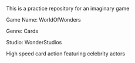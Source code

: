 This is a practice repository for an imaginary game

Game Name: WorldOfWonders

Genre: Cards

Studio: WonderStudios

High speed card action featuring celebrity actors